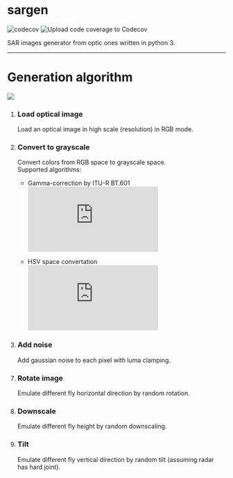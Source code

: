 # sargen 

![codecov](https://codecov.io/gh/baterflyrity/sargen/branch/master/graph/badge.svg?token=S8US09OMDB)
![Upload code coverage to Codecov](https://github.com/baterflyrity/sargen/workflows/Upload%20code%20coverage%20to%20Codecov/badge.svg)

SAR images generator from optic ones written in python 3.

---

# Generation algorithm

<!--
https://mermaid-js.github.io/mermaid-live-editor

graph LR
    1[/Load optical<br>image/] ==> 2
    subgraph emulate imagery fa:fa-camera  
    2[Convert to<br>grayscale] ==> 3[Add noise]
    end
    subgraph emulate units fa:fa-male
    3 ==> 4[Scale unit] ==> 5[Rotate unit] ==> 6[Place unit]
    end
    subgraph emulate fly fa:fa-plane
    6 ==> Rotate ==> Downscale ==> Tilt 
    end     

-->
[![](https://mermaid.ink/img/eyJjb2RlIjoiZ3JhcGggTFJcbiAgICAxWy9Mb2FkIG9wdGljYWw8YnI-aW1hZ2UvXSA9PT4gMlxuICAgIHN1YmdyYXBoIGVtdWxhdGUgaW1hZ2VyeSBmYTpmYS1jYW1lcmEgIFxuICAgIDJbQ29udmVydCB0bzxicj5ncmF5c2NhbGVdID09PiAzW0FkZCBub2lzZV1cbiAgICBlbmRcbiAgICBzdWJncmFwaCBlbXVsYXRlIHVuaXRzIGZhOmZhLW1hbGVcbiAgICAzID09PiA0W1NjYWxlIHVuaXRdID09PiA1W1JvdGF0ZSB1bml0XSA9PT4gNltQbGFjZSB1bml0XVxuICAgIGVuZFxuICAgIHN1YmdyYXBoIGVtdWxhdGUgZmx5IGZhOmZhLXBsYW5lXG4gICAgNiA9PT4gUm90YXRlID09PiBEb3duc2NhbGUgPT0-IFRpbHQgXG4gICAgZW5kICAgICBcbiIsIm1lcm1haWQiOnsidGhlbWUiOiJkZWZhdWx0In0sInVwZGF0ZUVkaXRvciI6ZmFsc2V9)](https://mermaid-js.github.io/mermaid-live-editor/#/edit/eyJjb2RlIjoiZ3JhcGggTFJcbiAgICAxWy9Mb2FkIG9wdGljYWw8YnI-aW1hZ2UvXSA9PT4gMlxuICAgIHN1YmdyYXBoIGVtdWxhdGUgaW1hZ2VyeSBmYTpmYS1jYW1lcmEgIFxuICAgIDJbQ29udmVydCB0bzxicj5ncmF5c2NhbGVdID09PiAzW0FkZCBub2lzZV1cbiAgICBlbmRcbiAgICBzdWJncmFwaCBlbXVsYXRlIHVuaXRzIGZhOmZhLW1hbGVcbiAgICAzID09PiA0W1NjYWxlIHVuaXRdID09PiA1W1JvdGF0ZSB1bml0XSA9PT4gNltQbGFjZSB1bml0XVxuICAgIGVuZFxuICAgIHN1YmdyYXBoIGVtdWxhdGUgZmx5IGZhOmZhLXBsYW5lXG4gICAgNiA9PT4gUm90YXRlID09PiBEb3duc2NhbGUgPT0-IFRpbHQgXG4gICAgZW5kICAgICBcbiIsIm1lcm1haWQiOnsidGhlbWUiOiJkZWZhdWx0In0sInVwZGF0ZUVkaXRvciI6ZmFsc2V9)

1) ### Load optical image
  
    Load an optical image in high scale (resolution) in RGB mode.

2) ### Convert to grayscale

    Convert colors from RGB space to grayscale space.   
    Supported algorithms:
   
    - Gamma-correction by ITU-R BT.601  
    ![](https://latex.codecogs.com/png.latex?Y=0,299R+0,557G+0,144B)
      
    - HSV space convertation    
    ![](https://latex.codecogs.com/png.latex?Y=max(R;G;B))
      
3) ### Add noise

    Add gaussian noise to each pixel with luma clamping.

7. ### Rotate image
    Emulate different fly horizontal direction by random rotation.

8) ### Downscale
    Emulate different fly height by random downscaling.

9) ### Tilt
    Emulate different fly vertical direction by random tilt (assuming radar has hard joint).